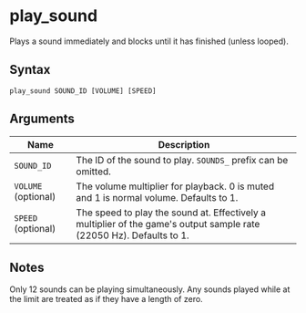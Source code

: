 # play_sound

Plays a sound immediately and blocks until it has finished (unless looped).

## Syntax

```
play_sound SOUND_ID [VOLUME] [SPEED]
```

## Arguments

| Name                | Description                                                                                                          |
| ------------------- | -------------------------------------------------------------------------------------------------------------------- |
| `SOUND_ID`          | The ID of the sound to play. `SOUNDS_` prefix can be omitted.                                                        |
| `VOLUME` (optional) | The volume multiplier for playback. 0 is muted and 1 is normal volume. Defaults to 1.                                |
| `SPEED` (optional)  | The speed to play the sound at. Effectively a multiplier of the game's output sample rate (22050 Hz). Defaults to 1. |

## Notes

Only 12 sounds can be playing simultaneously. Any sounds played while at the
limit are treated as if they have a length of zero.
